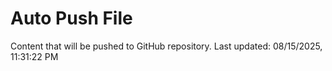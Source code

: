 # Auto Push File

Content that will be pushed to GitHub repository.
Last updated: 08/15/2025, 11:31:22 PM